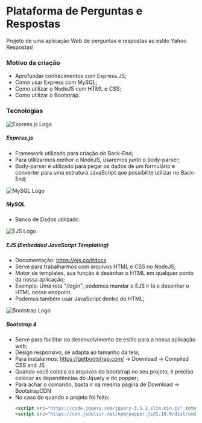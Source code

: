 # Plataforma de Perguntas e Respostas
Projeto de uma aplicação Web de perguntas e respostas ao estilo Yahoo Respostas!

### Motivo da criação
   
  * Aprofundar conhecimentos com Express.JS;
  * Como usar Express com MySQL;
  * Como utilizar o NodeJS com HTML e CSS;
  * Como utilizar o Bootstrap.
  
### Tecnologias
   
  ![Express.js Logo](https://d2vs8yx90uvogk.cloudfront.net/2019/11/ExpressJS.png) 
  ##### Express.js
  * Framework utilizado para criação do Back-End;
  * Para utilizarmos melhor o NodeJS, usaremos junto o body-parser;
  * Body-parser é utilizado para pegar os dados de um formulário e converter para uma estrutura JavaScript que possibilite
	utilizar no Back-End;
  
  
  
  
  ![MySQL Logo](https://lh3.googleusercontent.com/proxy/RlcmOWBHcMgJzalWhw6wgngkgNEv2CobGFFdjGJFIm3OKQdyMF6ppY7uzTGw_4D2Syw62aejWS_2cs31Ee0KCm7W6HidRISWkU9LTdz_2CfKmnDZ26TKGyLMEAE)
  ##### MySQL
  * Banco de Dados utilizado.
  
  
  
  
  ![EJS Logo](https://glatchdesign.com/wp-content/uploads/2016/04/eyecatch_160417.gif)
  ##### EJS (Embedded JavaScript Templating)
  * Documentação: https://ejs.co/#docs
  * Serve para trabalharmos com arquivos HTML e CSS no NodeJS;
  * Motor de templates, sua função é desenhar o HTML em qualquer ponto da nossa aplicação;
  * Exemplo: Uma rota "/login", podemos mandar o EJS ir lá e desenhar o HTML nesse endpoint.
  * Podemos também usar JavaScript dentro do HTML;
  
  ![Bootstrap Logo](https://miro.medium.com/fit/c/1838/551/1*TJT7z7w3baYO0ON-6RbaYA.png)
  ##### Bootstrap 4
  * Serve para facilitar no desenvolvimento de estilo para a nossa aplicação web;
  * Design responsivo, se adapta ao tamanho da tela;
  * Para instalarmos:  https://getbootstrap.com/ -> Download -> Compiled CSS and JS
  * Quando você coloca os arquivos do bootstrap no seu projeto, é preciso colocar as dependências do Jquery e do popper;
  * Para achar o comando, basta ir na mesma página de Download -> BootstrapCDN
  * No caso de quando o projeto foi feito:
	```html  
	<script src="https://code.jquery.com/jquery-3.5.1.slim.min.js" integrity="sha384-DfXdz2htPH0lsSSs5nCTpuj/zy4C+OGpamoFVy38MVBnE+IbbVYUew+OrCXaRkfj" crossorigin="anonymous"></script>
	<script src="https://cdn.jsdelivr.net/npm/popper.js@1.16.0/dist/umd/popper.min.js" integrity="sha384-Q6E9RHvbIyZFJoft+2mJbHaEWldlvI9IOYy5n3zV9zzTtmI3UksdQRVvoxMfooAo" crossorigin="anonymous"></script>
	```
  
  

